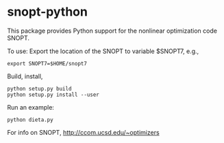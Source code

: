 snopt-python
================

This package provides Python support for the nonlinear optimization code SNOPT.

To use:
Export the location of the SNOPT to variable $SNOPT7, e.g.,
```
export SNOPT7=$HOME/snopt7
```

Build, install,
```
python setup.py build
python setup.py install --user
```

Run an example:
```
python dieta.py
```

For info on SNOPT, http://ccom.ucsd.edu/~optimizers

